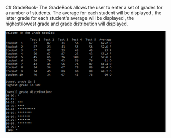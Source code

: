C# GradeBook-
The GradeBook allows the user to enter a set of grades for a number of students.
The average for each student will be displayed , the letter grade for each student's average will be displayed , the highest/lowest grade and grade distribution will displayed.

![GradeBook](GradeBook.png "How the output would look like")
